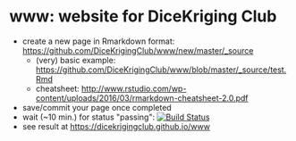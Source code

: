 # www: website for DiceKriging Club

- create a new page in Rmarkdown format: https://github.com/DiceKrigingClub/www/new/master/_source
  - (very) basic example: https://github.com/DiceKrigingClub/www/blob/master/_source/test.Rmd
  - cheatsheet: http://www.rstudio.com/wp-content/uploads/2016/03/rmarkdown-cheatsheet-2.0.pdf
- save/commit your page once completed
- wait (~10 min.) for status "passing": [![Build Status](https://travis-ci.org/DiceKrigingClub/www.png)](https://travis-ci.org/DiceKrigingClub/www)
- see result at https://dicekrigingclub.github.io/www


